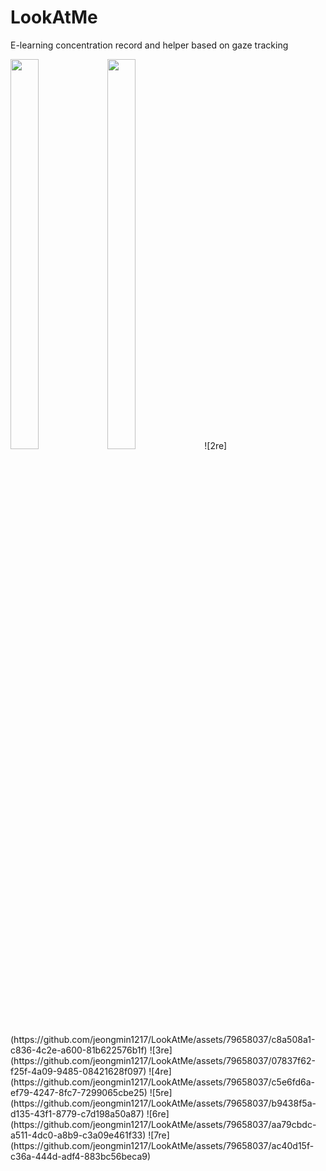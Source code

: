 # LookAtMe
E-learning concentration record and helper based on gaze tracking


<img src = "https://github.com/jeongmin1217/LookAtMe/assets/79658037/0b84dc96-8ac5-458a-9168-f77330285bcc" width="30%" height="40%">
<img src = "https://github.com/jeongmin1217/LookAtMe/assets/79658037/c8a508a1-c836-4c2e-a600-81b622576b1f" width="30%" height="40%">
![2re](https://github.com/jeongmin1217/LookAtMe/assets/79658037/c8a508a1-c836-4c2e-a600-81b622576b1f)
![3re](https://github.com/jeongmin1217/LookAtMe/assets/79658037/07837f62-f25f-4a09-9485-08421628f097)
![4re](https://github.com/jeongmin1217/LookAtMe/assets/79658037/c5e6fd6a-ef79-4247-8fc7-7299065cbe25)
![5re](https://github.com/jeongmin1217/LookAtMe/assets/79658037/b9438f5a-d135-43f1-8779-c7d198a50a87)
![6re](https://github.com/jeongmin1217/LookAtMe/assets/79658037/aa79cbdc-a511-4dc0-a8b9-c3a09e461f33)
![7re](https://github.com/jeongmin1217/LookAtMe/assets/79658037/ac40d15f-c36a-444d-adf4-883bc56beca9)

